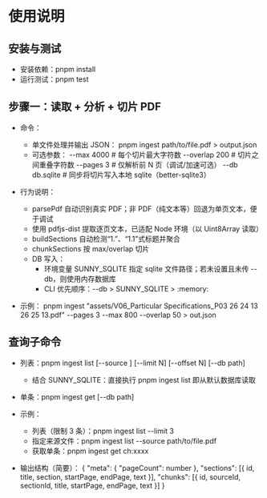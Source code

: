 # 使用说明

## 安装与测试
- 安装依赖：pnpm install
- 运行测试：pnpm test

## 步骤一：读取 + 分析 + 切片 PDF
- 命令：
  - 单文件处理并输出 JSON：
    pnpm ingest path/to/file.pdf > output.json
  - 可选参数：
    --max 4000    # 每个切片最大字符数
    --overlap 200 # 切片之间重叠字符数
    --pages 3     # 仅解析前 N 页（调试/加速可选）
    --db db.sqlite # 同步将切片写入本地 sqlite（better-sqlite3）

- 行为说明：
  - parsePdf 自动识别真实 PDF；非 PDF（纯文本等）回退为单页文本，便于调试
  - 使用 pdfjs-dist 提取逐页文本，已适配 Node 环境（以 Uint8Array 读取）
  - buildSections 自动检测“1.”、“1.1”式标题并聚合
  - chunkSections 按 max/overlap 切片
  - DB 写入：
    - 环境变量 SUNNY_SQLITE 指定 sqlite 文件路径；若未设置且未传 --db，则使用内存数据库
    - CLI 优先顺序：--db > SUNNY_SQLITE > :memory:

- 示例：
  pnpm ingest "assets/V06_Particular Specifications_P03 26 24 13 26 25 13.pdf" --pages 3 --max 800 --overlap 50 > out.json

## 查询子命令
- 列表：pnpm ingest list [--source <file>] [--limit N] [--offset N] [--db path]
  - 结合 SUNNY_SQLITE：直接执行 pnpm ingest list 即从默认数据库读取
- 单条：pnpm ingest get <id> [--db path]

- 示例：
  - 列表（限制 3 条）：pnpm ingest list --limit 3
  - 指定来源文件：pnpm ingest list --source path/to/file.pdf
  - 获取单条：pnpm ingest get ch:xxxx

- 输出结构（简要）：
  {
    "meta": { "pageCount": number },
    "sections": [{ id, title, section, startPage, endPage, text }],
    "chunks": [{ id, sourceId, sectionId, title, startPage, endPage, text }]
  }
